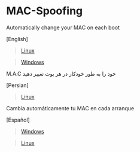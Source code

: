 # MAC-Spoofing

Automatically change your MAC on each boot

 [English]
 > [Linux](https://github.com/SobrioRiot/MAC-Spoofing/blob/main/Linux_English.md) 

 > [Windows](https://github.com/SobrioRiot/MAC-Spoofing/blob/main/Windows_MAC_Address_Spoofing_English.md)

M.A.C خود را به طور خودکار در هر بوت تغییر دهید

 [Persian]
 > [Linux](https://github.com/SobrioRiot/MAC-Spoofing/blob/main/Persian.md)

Cambia automáticamente tu MAC en cada arranque

 [Español]
 > [Windows](https://github.com/SobrioRiot/MAC-Spoofing/blob/main/Windows_MAC_Address_Espa%C3%B1ol.md)

 > [Linux](https://github.com/SobrioRiot/MAC-Spoofing/blob/main/Spanish.md) 
 


